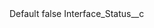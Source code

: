 <?xml version="1.0" encoding="UTF-8"?>
<CustomMetadata xmlns="http://soap.sforce.com/2006/04/metadata" xmlns:xsi="http://www.w3.org/2001/XMLSchema-instance">
    <label>Default</label>
    <protected>false</protected>
    <values>
        <field>Interface_Status__c</field>
        <value xsi:nil="true"/>
    </values>
</CustomMetadata>

